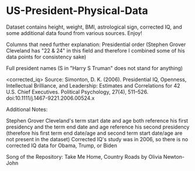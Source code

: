 # US-President-Physical-Data

Dataset contains height, weight, BMI, astrological sign, corrected IQ, and some additional data found from various sources. Enjoy!

Columns that need further explanation:
<order> Presidential order (Stephen Grover Cleveland has "22 & 24" in this field and therefore I combined some of his data points for consistency sake)

<name> Full president names (S in "Harry S Truman" does not stand for anything)

<corrected_iq> Source: Simonton, D. K. (2006). Presidential IQ, Openness, Intellectual Brilliance, and Leadership: Estimates and Correlations for 42 U.S. Chief Executives. Political Psychology, 27(4), 511–526. doi:10.1111/j.1467-9221.2006.00524.x

Additional Notes:

Stephen Grover Cleveland's term start date and age both reference his first presidency and the term end date and age reference his second presidency (therefore his first term end date/age and second term start date/age are not present in the dataset)
Corrected IQ's study was in 2006, so there is no corrected IQ data for Obama, Trump, or Biden


Song of the Repository: Take Me Home, Country Roads by Olivia Newton-John
